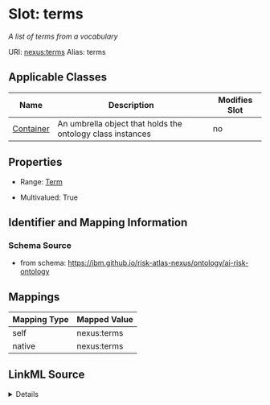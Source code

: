 

# Slot: terms


_A list of terms from a vocabulary_





URI: [nexus:terms](https://ibm.github.io/risk-atlas-nexus/ontology/terms)
Alias: terms

<!-- no inheritance hierarchy -->





## Applicable Classes

| Name | Description | Modifies Slot |
| --- | --- | --- |
| [Container](Container.md) | An umbrella object that holds the ontology class instances |  no  |







## Properties

* Range: [Term](Term.md)

* Multivalued: True





## Identifier and Mapping Information







### Schema Source


* from schema: https://ibm.github.io/risk-atlas-nexus/ontology/ai-risk-ontology




## Mappings

| Mapping Type | Mapped Value |
| ---  | ---  |
| self | nexus:terms |
| native | nexus:terms |




## LinkML Source

<details>
```yaml
name: terms
description: A list of terms from a vocabulary
from_schema: https://ibm.github.io/risk-atlas-nexus/ontology/ai-risk-ontology
rank: 1000
alias: terms
owner: Container
domain_of:
- Container
range: Term
multivalued: true
inlined: true
inlined_as_list: true

```
</details>
